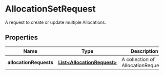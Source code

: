 

# AllocationSetRequest

A request to create or update multiple Allocations.

## Properties

Name | Type | Description | Notes
------------ | ------------- | ------------- | -------------
**allocationRequests** | [**List&lt;AllocationRequest&gt;**](AllocationRequest.md) | A collection of AllocationRequests. |  [optional]



